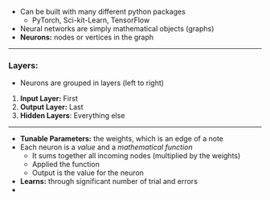 - Can be built with many different python packages
	- PyTorch, Sci-kit-Learn, TensorFlow
- Neural networks are simply mathematical objects (graphs)
- **Neurons:** nodes or vertices in the graph
___
### Layers:
- Neurons are grouped in layers (left to right)
1. **Input Layer:** First 
2. **Output Layer:** Last
3. **Hidden Layers**: Everything else

___
- **Tunable Parameters:** the weights, which is an edge of a note
- Each neuron is a *value* and a *mathematical function*
	- It sums together all incoming nodes (multiplied by the weights)
	- Applied the function
	- Output is the value for the neuron
- **Learns:** through significant number of trial and errors
- 